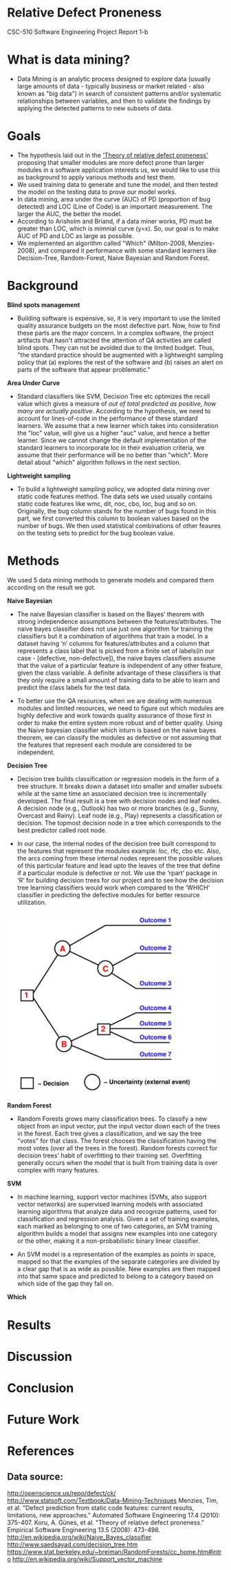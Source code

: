 ﻿# Relative Defect Proneness
  
 CSC-510 Software Engineering
 Project Report 1-b
  
# What is data mining?
- Data Mining is an analytic process designed to explore data (usually large amounts of data - typically business or market related - also known as "big data") in search of consistent patterns and/or systematic relationships between variables, and then to validate the findings by applying the detected patterns to new subsets of data.

# Goals
- The hypothesis laid out in the ['Theory of relative defect proneness'](http://link.springer.com.prox.lib.ncsu.edu/article/10.1007%2Fs10664-008-9080-x) proposing that smaller modules are more defect prone than larger modules in a software application interests us, we would like to use this as background to apply various methods and test them.
- We used training data to generate and tune the model, and then tested the model on the testing data to prove our model works.
- In data mining, area under the curve (AUC) of PD (proportion of bug detected) and LOC (Line of Code) is an important measurement. The larger the AUC, the better the model. 
- According to Arisholm and Briand, if a data miner works, PD must be greater than LOC, which is mimnial curve (y=x). So, our goal is to make AUC of PD and LOC as large as possible.
- We implemented an algorithm called "Which" (Milton-2008, Menzies-2008), and compared it performance with some standard learners like Decision-Tree, Random-Forest, Naive Bayesian and Random Forest.

# Background

**Blind spots management**
- Building software is expensive, so, it is very important to use the limited quality assurance budgets on the most defective part. Now, how to find these parts are the major concern. 
In a complex software, the project artifacts that hasn't attracted the attention of QA activities are called blind spots. They can not be avoided due to the limited budget. Thus, "the standard practice should be augmented with a lightweight sampling policy that (a) explores the rest of the software and (b) raises an alert on parts of the software that appear problematic."

**Area Under Curve**
- Standard classifiers like SVM, Decision Tree etc optimizes the recall value which gives a measure of _out of total predicted as positive, how many are actually positive_. According to the hypothesis, we need to account for lines-of-code in the performance of these standard learners. We assume that a new learner which takes into consideration the "loc" value, will give us a higher "auc" value, and hence a better learner. Since we cannot change the default implementation of the standard learners to incorporate loc in their evaluation criteria, we assume that their performance will be no better than "which". More detail about "which" algorithm follows in the next section.

**Lightweight sampling**
- To build a lightweight sampling policy, we adopted data mining over static code features method. The data sets we used usually contains static code features like wmc, dit, noc, cbo, loc, bug and so on. Originally, the bug column stands for the number of bugs found in this part, we first converted this column to boolean values based on the number of bugs. We then used statistical combinations of other feaures on the testing sets to predict for the bug boolean value. 


# Methods
We used 5 data mining methods to generate models and compared them according on the result we got.

**Naive Bayesian**
- The naive Bayesian classifier is based on the Bayes’ theorem with strong independence assumptions between the features/attributes. The naive bayes classifier does not use just one algorithm for training the classifiers but it a combination of algorithms that train a model. In a dataset having ‘n’ columns for features/attributes and a column that represents a class label that is picked from a finite set of labels(in our case - [defective, non-defective]), the naive bayes classifiers assume that the value of a particular feature is independent of any other feature, given the class variable. A definite advantage of these classifiers is that they only require a small amount of training data to be able to learn and predict the class labels for the test data.

- To better use the QA resources, when we are dealing with numerous modules and limited resources, we need to figure out which modules are highly defective and work towards quality assurance of those first in order to make the entire system more robust and of better quality. Using the Naive bayesian classifier which inturn is based on the naive bayes theorem, we can classify the modules as defective or not assuming that the features that represent each module are considered to be independent. 

**Decision Tree**
- Decision tree builds classification or regression models in the form of a tree structure. It breaks down a dataset into smaller and smaller subsets while at the same time an associated decision tree is incrementally developed. The final result is a tree with decision nodes and leaf nodes. A decision node (e.g., Outlook) has two or more branches (e.g., Sunny, Overcast and Rainy). Leaf node (e.g., Play) represents a classification or decision. The topmost decision node in a tree which corresponds to the best predictor called root node.

- In our case, the internal nodes of the decision tree built correspond to the features that represent the modules example: loc, rfc, cbo etc. Also, the arcs coming from these internal nodes represent the possible values of this particular feature and lead upto the leaves of the tree that define if a particular module is defective or not. We use the ‘rpart’ package in ‘R’ for building decision trees for our project and to see how the decision tree learning classifiers would work when compared to the ‘WHICH’ classifier in  predicting the defective modules for better resource utilization.
<img align=center src="./pic/decisionTree.JPG">

**Random Forest**
- Random Forests grows many classification trees. To classify a new object from an input vector, put the input vector down each of the trees in the forest. Each tree gives a classification, and we say the tree "votes" for that class. The forest chooses the classification having the most votes (over all the trees in the forest). Random forests correct for decision trees' habit of overfitting to their training set. Overfitting generally occurs when the model that is built from training data is over complex with many features.

**SVM**
- In machine learning, support vector machines (SVMs, also support vector networks) are supervised learning models with associated learning algorithms that analyze data and recognize patterns, used for classification and regression analysis. Given a set of training examples, each marked as belonging to one of two categories, an SVM training algorithm builds a model that assigns new examples into one category or the other, making it a non-probabilistic binary linear classifier.

- An SVM model is a representation of the examples as points in space, mapped so that the examples of the separate categories are divided by a clear gap that is as wide as possible. New examples are then mapped into that same space and predicted to belong to a category based on which side of the gap they fall on.
 
**Which**

# Results

# Discussion

# Conclusion

# Future Work

# References

## Data source:
http://openscience.us/repo/defect/ck/
http://www.statsoft.com/Textbook/Data-Mining-Techniques
Menzies, Tim, et al. "Defect prediction from static code features: current results, limitations, new approaches." Automated Software Engineering 17.4 (2010): 375-407.
Koru, A. Günes, et al. "Theory of relative defect proneness." Empirical Software Engineering 13.5 (2008): 473-498.
http://en.wikipedia.org/wiki/Naive_Bayes_classifier
http://www.saedsayad.com/decision_tree.htm
https://www.stat.berkeley.edu/~breiman/RandomForests/cc_home.htm#intro
http://en.wikipedia.org/wiki/Support_vector_machine
